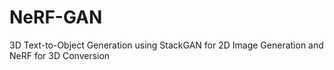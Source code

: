 # NeRF-GAN
3D Text-to-Object Generation using StackGAN for 2D Image Generation and NeRF for 3D Conversion
